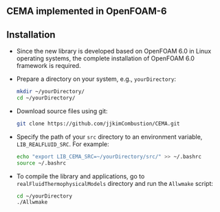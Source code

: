 ## CEMA implemented in OpenFOAM-6

## Installation

- Since the new library is developed based on OpenFOAM 6.0 in Linux operating systems, the complete installation of OpenFOAM 6.0 framework is required.

- Prepare a directory on your system, e.g., `yourDirectory`:

  ```bash
  mkdir ~/yourDirectory/
  cd ~/yourDirectory/
  ```

- Download source files using git:

  ```bash
  git clone https://github.com/jjkimCombustion/CEMA.git
  ```

- Specify the path of your `src` directory to an environment variable, `LIB_REALFLUID_SRC`. For example:

  ```bash
  echo "export LIB_CEMA_SRC=~/yourDirectory/src/" >> ~/.bashrc
  source ~/.bashrc
  ```

- To compile the library and applications, go to `realFluidThermophysicalModels` directory and run the `Allwmake` script:

  ```bash
  cd ~/yourDirectory
  ./Allwmake
  ```
